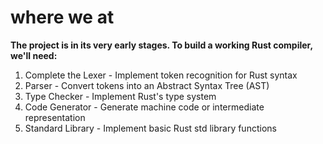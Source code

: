 # where we at

**The project is in its very early stages. To build a working Rust compiler, we'll need:**
1. Complete the Lexer - Implement token recognition for Rust syntax
2. Parser - Convert tokens into an Abstract Syntax Tree (AST)
3. Type Checker - Implement Rust's type system
4. Code Generator - Generate machine code or intermediate representation
5. Standard Library - Implement basic Rust std library functions
